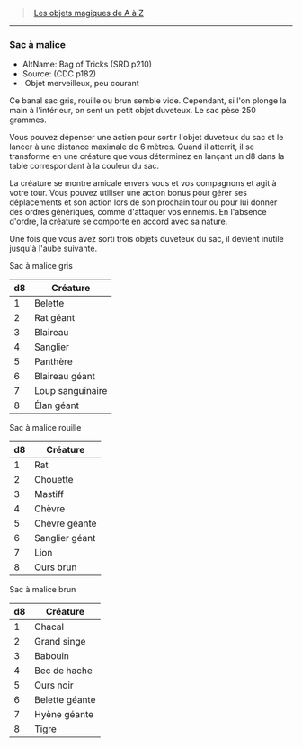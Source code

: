 ﻿> [Les objets magiques de A à Z](hd_magicitems_az_les_objets_magiques_de_a_a_z.md)

---

### Sac à malice

- AltName: Bag of Tricks (SRD p210)
- Source: (CDC p182)
-  Objet merveilleux, peu courant

Ce banal sac gris, rouille ou brun semble vide. Cependant, si l'on plonge la main à l'intérieur, on sent un petit objet duveteux. Le sac pèse 250 grammes.

Vous pouvez dépenser une action pour sortir l'objet duveteux du sac et le lancer à une distance maximale de 6 mètres. Quand il atterrit, il se transforme en une créature que vous déterminez en lançant un d8 dans la table correspondant à la couleur du sac.

La créature se montre amicale envers vous et vos compagnons et agit à votre tour. Vous pouvez utiliser une action bonus pour gérer ses déplacements et son action lors de son prochain tour ou pour lui donner des ordres génériques, comme d'attaquer vos ennemis. En l'absence d'ordre, la créature se comporte en accord avec sa nature.

Une fois que vous avez sorti trois objets duveteux du sac, il devient inutile jusqu'à l'aube suivante.

Sac à malice gris

|d8|Créature|
|---|---|
|1|Belette|
|2|Rat géant|
|3|Blaireau|
|4|Sanglier|
|5|Panthère|
|6|Blaireau géant|
|7|Loup sanguinaire|
|8|Élan géant|

Sac à malice rouille

|d8|Créature|
|---|---|
|1|Rat|
|2|Chouette|
|3|Mastiff|
|4|Chèvre|
|5|Chèvre géante|
|6|Sanglier géant|
|7|Lion|
|8|Ours brun|

Sac à malice brun

|d8|Créature|
|---|---|
|1|Chacal|
|2|Grand singe|
|3|Babouin|
|4|Bec de hache|
|5|Ours noir|
|6|Belette géante|
|7|Hyène géante|
|8|Tigre|

